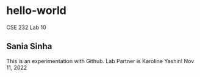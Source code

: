 # hello-world
CSE 232 Lab 10
## Sania Sinha
This is an experimentation with Github. Lab Partner is Karoline Yashin!
Nov 11, 2022